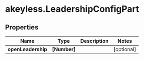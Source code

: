 # akeyless.LeadershipConfigPart

## Properties

Name | Type | Description | Notes
------------ | ------------- | ------------- | -------------
**openLeadership** | **[Number]** |  | [optional] 


